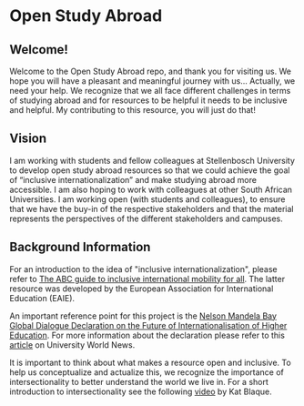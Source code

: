 # Open Study Abroad

## Welcome!
Welcome to the Open Study Abroad repo, and thank you for visiting us. We hope you will have a pleasant and meaningful journey with us... Actually, we need your help. We recognize that we all face different challenges in terms of studying abroad and for resources to be helpful it needs to be inclusive and helpful. My contributing to this resource, you will just do that! 

## Vision
I am working with students and fellow colleagues at Stellenbosch University to develop open study abroad resources so that we could achieve the goal of “inclusive internationalization” and make studying abroad more accessible.   I am also hoping to work with colleagues at other South African Universities. 
I am working open (with students and colleagues), to ensure that we have the buy-in of the respective stakeholders and that the material represents the perspectives of the different stakeholders and campuses.  

## Background Information
For an introduction to the idea of "inclusive internationalization", please refer to [The ABC guide to inclusive international mobility for all](https://www.eaie.org/our-resources/library/publication/Tools-Templates/abc-guide-inclusive-international-mobility.html). The latter resource was developed by the European Association for International Education (EAIE). 

An important reference point for this project is the [Nelson Mandela Bay Global Dialogue Declaration on the Future of Internationalisation of Higher Education](https://www.eaie.org/community/projects-advocacy/global-dialogue-declaration.html). For more information about the declaration please refer to this [article](https://www.universityworldnews.com/post.php?story=20140118132339578)  on University World News. 

It is important to think about what makes a resource open and inclusive. To help us conceptualize and actualize this, we recognize the importance of intersectionality to better understand the world we live in. For a short introduction to intersectionality see the following [video](https://www.youtube.com/watch?v=lEeP_3vmdBY) by Kat Blaque.  


